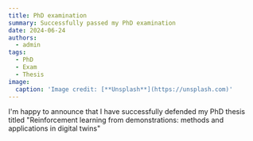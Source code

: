 ```yaml
---
title: PhD examination 
summary: Successfully passed my PhD examination
date: 2024-06-24
authors:
  - admin
tags:
  - PhD
  - Exam
  - Thesis
image:
  caption: 'Image credit: [**Unsplash**](https://unsplash.com)'
---
```


I'm happy to announce that I have successfully defended my PhD thesis titled
"Reinforcement learning from demonstrations: methods and applications in digital twins"

